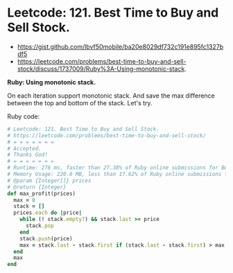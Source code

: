 # Leetcode: 121. Best Time to Buy and Sell Stock.

- https://gist.github.com/lbvf50mobile/ba20e8029df732c191e895fc1327bdf5
- https://leetcode.com/problems/best-time-to-buy-and-sell-stock/discuss/1737009/Ruby%3A-Using-monotonic-stack.
 
**Ruby: Using monotonic stack.**

On each iteration support monotonic stack. And save the max difference between the top and bottom of the stack.
Let's try.

Ruby code:
```Ruby
# Leetcode: 121. Best Time to Buy and Sell Stock.
# https://leetcode.com/problems/best-time-to-buy-and-sell-stock/
# = = = = = = =
# Accepted.
# Thanks God!
# = = = = = = =
# Runtime: 276 ms, faster than 27.38% of Ruby online submissions for Best Time to Buy and Sell Stock.
# Memory Usage: 220.8 MB, less than 17.62% of Ruby online submissions for Best Time to Buy and Sell Stock.
# @param {Integer[]} prices
# @return {Integer}
def max_profit(prices)
  max = 0
  stack = []
  prices.each do |price|
    while (! stack.empty?) && stack.last >= price
      stack.pop
    end
    stack.push(price)
    max = stack.last - stack.first if (stack.last - stack.first) > max
  end
  max
end
```
